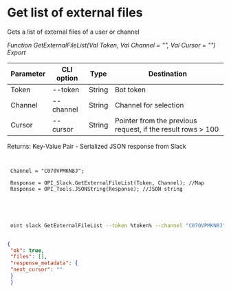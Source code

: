 ﻿---
sidebar_position: 1
---

# Get list of external files
 Gets a list of external files of a user or channel


*Function GetExternalFileList(Val Token, Val Channel = "", Val Cursor = "") Export*

 | Parameter | CLI option | Type | Destination |
 |-|-|-|-|
 | Token | --token | String | Bot token |
 | Channel | --channel | String | Channel for selection |
 | Cursor | --cursor | String | Pointer from the previous request, if the result rows > 100 |

 
 Returns: Key-Value Pair - Serialized JSON response from Slack

```bsl title="Code example"
	
 
 Channel = "C070VPMKN8J";
 
 Response = OPI_Slack.GetExternalFileList(Token, Channel); //Map
 Response = OPI_Tools.JSONString(Response); //JSON string
 

	
```

```sh title="CLI command example"
 
 oint slack GetExternalFileList --token %token% --channel "C070VPMKN8J" --cursor %cursor%

```


```json title="Result"

{
 "ok": true,
 "files": [],
 "response_metadata": {
 "next_cursor": ""
 }
 }

```
